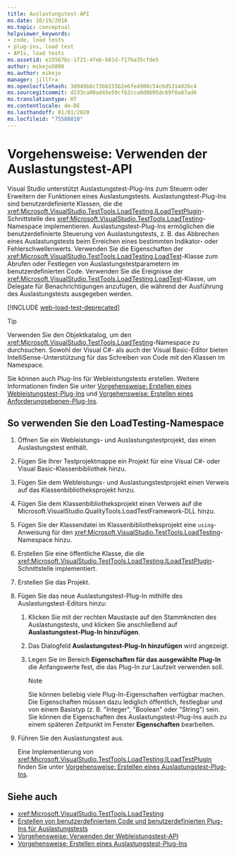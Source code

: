 ```yaml
---
title: Auslastungstest-API
ms.date: 10/19/2016
ms.topic: conceptual
helpviewer_keywords:
- code, load tests
- plug-ins, load test
- APIs, load tests
ms.assetid: e15567bc-1f21-4feb-b81d-f17ba35cfde5
author: mikejo5000
ms.author: mikejo
manager: jillfra
ms.openlocfilehash: 3d949b8c73bb155b2e6fe4900c54c6d5314d26c4
ms.sourcegitcommit: d233ca00ad45e50cf62cca0d0b95dc69f0a87ad6
ms.translationtype: HT
ms.contentlocale: de-DE
ms.lasthandoff: 01/01/2020
ms.locfileid: "75588810"
---
```

# <a name="how-to-use-the-load-test-api"></a>Vorgehensweise: Verwenden der Auslastungstest-API

Visual Studio unterstützt Auslastungstest-Plug-Ins zum Steuern oder Erweitern der Funktionen eines Auslastungstests. Auslastungstest-Plug-Ins sind benutzerdefinierte Klassen, die die <xref:Microsoft.VisualStudio.TestTools.LoadTesting.ILoadTestPlugin>-Schnittstelle des <xref:Microsoft.VisualStudio.TestTools.LoadTesting>-Namespace implementieren. Auslastungstest-Plug-Ins ermöglichen die benutzerdefinierte Steuerung von Auslastungstests, z. B. das Abbrechen eines Auslastungstests beim Erreichen eines bestimmten Indikator- oder Fehlerschwellenwerts. Verwenden Sie die Eigenschaften der <xref:Microsoft.VisualStudio.TestTools.LoadTesting.LoadTest>-Klasse zum Abrufen oder Festlegen von Auslastungstestparametern im benutzerdefinierten Code. Verwenden Sie die Ereignisse der <xref:Microsoft.VisualStudio.TestTools.LoadTesting.LoadTest>-Klasse, um Delegate für Benachrichtigungen anzufügen, die während der Ausführung des Auslastungstests ausgegeben werden.

[!INCLUDE [web-load-test-deprecated](includes/web-load-test-deprecated.md)]

> [!TIP]
> Verwenden Sie den Objektkatalog, um den <xref:Microsoft.VisualStudio.TestTools.LoadTesting>-Namespace zu durchsuchen. Sowohl der Visual C#- als auch der Visual Basic-Editor bieten IntelliSense-Unterstützung für das Schreiben von Code mit den Klassen im Namespace.

Sie können auch Plug-Ins für Webleistungstests erstellen. Weitere Informationen finden Sie unter [Vorgehensweise: Erstellen eines Webleistungstest-Plug-Ins](../test/how-to-create-a-web-performance-test-plug-in.md) und [Vorgehensweise: Erstellen eines Anforderungsebenen-Plug-Ins](../test/how-to-create-a-request-level-plug-in.md).

## <a name="to-use-the-loadtesting-namespace"></a>So verwenden Sie den LoadTesting-Namespace

1. Öffnen Sie ein Webleistungs- und Auslastungstestprojekt, das einen Auslastungstest enthält.

2. Fügen Sie Ihrer Testprojektmappe ein Projekt für eine Visual C#- oder Visual Basic-Klassenbibliothek hinzu.

3. Fügen Sie dem Webleistungs- und Auslastungstestprojekt einen Verweis auf das Klassenbibliotheksprojekt hinzu.

4. Fügen Sie dem Klassenbibliotheksprojekt einen Verweis auf die Microsoft.VisualStudio.QualityTools.LoadTestFramework-DLL hinzu.

5. Fügen Sie der Klassendatei im Klassenbibliotheksprojekt eine `using`-Anweisung für den <xref:Microsoft.VisualStudio.TestTools.LoadTesting>-Namespace hinzu.

6. Erstellen Sie eine öffentliche Klasse, die die <xref:Microsoft.VisualStudio.TestTools.LoadTesting.ILoadTestPlugin>-Schnittstelle implementiert.

7. Erstellen Sie das Projekt.

8. Fügen Sie das neue Auslastungstest-Plug-In mithilfe des Auslastungstest-Editors hinzu:

    1. Klicken Sie mit der rechten Maustaste auf den Stammknoten des Auslastungstests, und klicken Sie anschließend auf **Auslastungstest-Plug-In hinzufügen**.

    2. Das Dialogfeld **Auslastungstest-Plug-In hinzufügen** wird angezeigt.

    3. Legen Sie im Bereich **Eigenschaften für das ausgewählte Plug-In** die Anfangswerte fest, die das Plug-In zur Laufzeit verwenden soll.

        > [!NOTE]
        > Sie können beliebig viele Plug-In-Eigenschaften verfügbar machen. Die Eigenschaften müssen dazu lediglich öffentlich, festlegbar und von einem Basistyp (z. B. "Integer", "Boolean" oder "String") sein. Sie können die Eigenschaften des Auslastungstest-Plug-Ins auch zu einem späteren Zeitpunkt im Fenster **Eigenschaften** bearbeiten.

9. Führen Sie den Auslastungstest aus.

     Eine Implementierung von <xref:Microsoft.VisualStudio.TestTools.LoadTesting.ILoadTestPlugin> finden Sie unter [Vorgehensweise: Erstellen eines Auslastungstest-Plug-Ins](../test/how-to-create-a-load-test-plug-in.md).

## <a name="see-also"></a>Siehe auch

- <xref:Microsoft.VisualStudio.TestTools.LoadTesting>
- [Erstellen von benutzerdefiniertem Code und benutzerdefinierten Plug-Ins für Auslastungstests](../test/create-custom-code-and-plug-ins-for-load-tests.md)
- [Vorgehensweise: Verwenden der Webleistungstest-API](../test/how-to-use-the-web-performance-test-api.md)
- [Vorgehensweise: Erstellen eines Auslastungstest-Plug-Ins](../test/how-to-create-a-load-test-plug-in.md)

